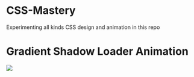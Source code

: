 # CSS-Mastery
Experimenting all kinds CSS design and animation in this repo

# Gradient Shadow Loader Animation
<img src="https://nethajees.com/my-works/other-images/css/CSS_001.JPG" />
